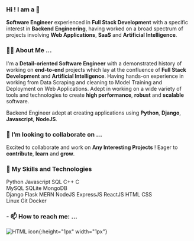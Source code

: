 ### Hi ! I am a 👋
**Software Engineer** experienced in **Full Stack Development** with a specific interest in **Backend** **Engineering**, having worked on a broad spectrum of projects involving **Web Applications**, **SaaS** and **Artificial Intelligence**.

### 🤷‍♂️ About Me ...
I'm a **Detail-oriented Software Engineer** with a demonstrated history of working on **end-to-end** projects which lay at the confluence of **Full Stack Development** and **Artificial Intelligence**. Having hands-on experience in working from Data Scraping and cleaning to Model Training and Deployment on Web Applications. Adept in working on a wide variety of tools and technologies to create **high performance**, **robust** and **scalable** software. 

Backend Engineer adept at creating applications using **Python**, **Django**, **Javascript**, **NodeJS**.

### 👯 I’m looking to collaborate on ...
Excited to collaborate and work on **Any Interesting Projects** !
Eager to **contribute**, **learn** and **grow**.

### 🚀 My Skills and Technologies
Python Javascript SQL C++ C  
MySQL SQLite MongoDB  
Django Flask MERN NodeJS ExpressJS ReactJS HTML CSS  
Linux Git Docker

### - 📫 How to reach me: ...
![HTML icon](https://encrypted-tbn0.gstatic.com/images?q=tbn:ANd9GcQYY9DZvsvu0uiUY1V2gRg8NGbtTBtIJQZ09KIaUzqVF6zaEo6Aa6ktohOCMVSmiCB7CGE&usqp=CAU){:height="1px" width="1px"}


<!--
**shazilahmed17/shazilahmed17** is a ✨ _special_ ✨ repository because its `README.md` (this file) appears on your GitHub profile.

Here are some ideas to get you started:

🔭
- 🌱 I’m currently learning ...
- 🤔 I’m looking for help with ...
- 💬 Ask me about ...

- 😄 Pronouns: ...
- ⚡ Fun fact: ...
-->

